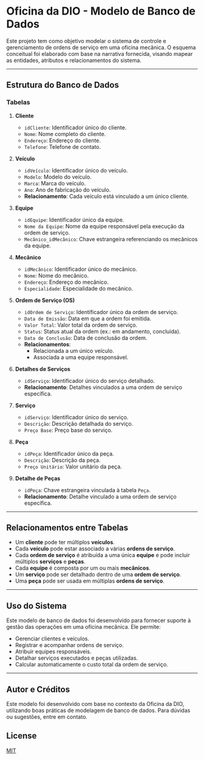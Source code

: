 # Oficina da DIO - Modelo de Banco de Dados

Este projeto tem como objetivo modelar o sistema de controle e gerenciamento de ordens de serviço em uma oficina mecânica. O esquema conceitual foi elaborado com base na narrativa fornecida, visando mapear as entidades, atributos e relacionamentos do sistema.

---

## Estrutura do Banco de Dados

### Tabelas

1. **Cliente**
   - `idCliente`: Identificador único do cliente.
   - `Nome`: Nome completo do cliente.
   - `Endereço`: Endereço do cliente.
   - `Telefone`: Telefone de contato.

2. **Veículo**
   - `idVeículo`: Identificador único do veículo.
   - `Modelo`: Modelo do veículo.
   - `Marca`: Marca do veículo.
   - `Ano`: Ano de fabricação do veículo.
   - **Relacionamento**: Cada veículo está vinculado a um único cliente.

3. **Equipe**
   - `idEquipe`: Identificador único da equipe.
   - `Nome da Equipe`: Nome da equipe responsável pela execução da ordem de serviço.
   - `Mecânico_idMecânico`: Chave estrangeira referenciando os mecânicos da equipe.

4. **Mecânico**
   - `idMecânico`: Identificador único do mecânico.
   - `Nome`: Nome do mecânico.
   - `Endereço`: Endereço do mecânico.
   - `Especialidade`: Especialidade do mecânico.

5. **Ordem de Serviço (OS)**
   - `idOrdem de Serviço`: Identificador único da ordem de serviço.
   - `Data de Emissão`: Data em que a ordem foi emitida.
   - `Valor Total`: Valor total da ordem de serviço.
   - `Status`: Status atual da ordem (ex.: em andamento, concluída).
   - `Data de Conclusão`: Data de conclusão da ordem.
   - **Relacionamentos**:
     - Relacionada a um único veículo.
     - Associada a uma equipe responsável.

6. **Detalhes de Serviços**
   - `idServiço`: Identificador único do serviço detalhado.
   - **Relacionamento**: Detalhes vinculados a uma ordem de serviço específica.

7. **Serviço**
   - `idServiço`: Identificador único do serviço.
   - `Descrição`: Descrição detalhada do serviço.
   - `Preço Base`: Preço base do serviço.

8. **Peça**
   - `idPeça`: Identificador único da peça.
   - `Descrição`: Descrição da peça.
   - `Preço Unitário`: Valor unitário da peça.

9. **Detalhe de Peças**
   - `idPeça`: Chave estrangeira vinculada à tabela `Peça`.
   - **Relacionamento**: Detalhe vinculado a uma ordem de serviço específica.

---

## Relacionamentos entre Tabelas

- Um **cliente** pode ter múltiplos **veículos**.
- Cada **veículo** pode estar associado a várias **ordens de serviço**.
- Cada **ordem de serviço** é atribuída a uma única **equipe** e pode incluir múltiplos **serviços** e **peças**.
- Cada **equipe** é composta por um ou mais **mecânicos**.
- Um **serviço** pode ser detalhado dentro de uma **ordem de serviço**.
- Uma **peça** pode ser usada em múltiplas **ordens de serviço**.

---

## Uso do Sistema

Este modelo de banco de dados foi desenvolvido para fornecer suporte à gestão das operações em uma oficina mecânica. Ele permite:
- Gerenciar clientes e veículos.
- Registrar e acompanhar ordens de serviço.
- Atribuir equipes responsáveis.
- Detalhar serviços executados e peças utilizadas.
- Calcular automaticamente o custo total da ordem de serviço.

---

## Autor e Créditos

Este modelo foi desenvolvido com base no contexto da Oficina da DIO, utilizando boas práticas de modelagem de banco de dados. Para dúvidas ou sugestões, entre em contato.

## License

[MIT](https://choosealicense.com/licenses/mit/)

